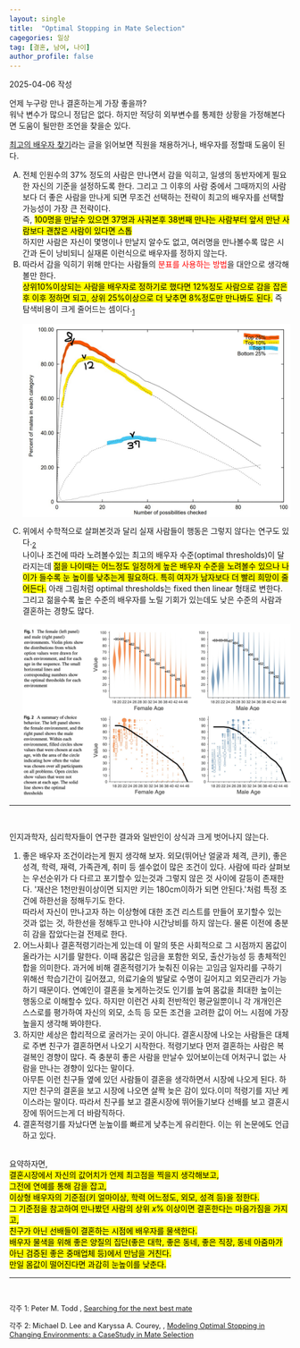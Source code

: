 ```yaml
---
layout: single
title:  "Optimal Stopping in Mate Selection"
cagegories: 일상
tag: [결혼, 남여, 나이]
author_profile: false
---
```

<p>2025-04-06 작성</p>

<p>언제 누구랑 만나 결혼하는게 가장 좋을까?<br/>
워낙 변수가 많으니 정답은 없다. 하지만 적당히 외부변수를 통제한 상황을 가정해본다면 도움이 될만한 조언을 찾을순 있다.</p>
<p><a href="https://horizon.kias.re.kr/6053/">최고의 배우자 찾기</a>라는 글을 읽어보면 직원을 채용하거나, 배우자를 정할때 도움이 된다.<br/>

<ol type ="A">
<li>전체 인원수의 37% 정도의 사람은 만나면서 감을 익히고, 일생의 동반자에게 필요한 자신의 기준을 설정하도록 한다. 그리고 그 이후의 사람 중에서 그때까지의 사람보다 더 좋은 사람을 만나게 되면 무조건 선택하는 전략이 최고의 배우자를 선택할 가능성이 가장 큰 전략이다.<br/>
즉, <mark>100명을 만날수 있으면 37명과 사궈본후 38번째 만나는 사람부터 앞서 만난 사람보다 괜찮은 사람이 있다면 스톱</mark><br/>
하지만 사람은 자신이 몇명이나 만날지 알수도 없고, 여러명을 만나볼수록 많은 시간과 돈이 낭비되니 실재론 이런식으로 배우자를 정하지 않는다.</li>
<li>따라서 감을 익히기 위해 만다는 사람들의 <span style="color:red;">분표를 사용하는 방법</span>을 대안으로 생각해볼만 한다.<br/>
<mark>상위10%이상되는 사람을 배우자로 정하기로 했다면 12%정도 사람으로 감을 잡은후 이후 정하면 되고, 상위 25%이상으로 더 낮추면 8%정도만 만나봐도 된다.</mark> 즉 탐색비용이 크게 줄어드는 셈이다.<sub><a href="#footnote1">1</a></sub><br/></li>

<img src="/assets/images\2025-04-06-Optimal Stopping in Mate Selection/number of possibilities checked.jpg" align="center"><br/>
<li>위에서 수학적으로 살펴본것과 달리 실재 사람들이 행동은 그렇지 않다는 연구도 있다.<sub><a href="#footnote2">2</a></sub><br/>
나이나 조건에 따라 노려볼수있는 최고의 배우자 수준(optimal thresholds)이 달라지는데 <mark>젊을 나이때는 어느정도 일정하게 높은 배우자 수준을 노려볼수 있으나 나이가 들수록 눈 높이를 낮추는게 필요하다. 특히 여자가 남자보다 더 빨리 희망이 줄어든다.</mark> 아래 그림처럼 optimal thresholds는 fixed then linear 형태로 변한다.<br/>
그리고 젊을수록 높은 수준의 배우자를 노릴 기회가 있는데도 낮은 수준의 사람과 결혼하는 경향도 많다.<br/>
</li>

<img src="/assets/images\2025-04-06-Optimal Stopping in Mate Selection/optimal thresholds for environment.jpg" align="center"><br/>
<img src="/assets/images\2025-04-06-Optimal Stopping in Mate Selection/choice behavior.jpg" align="center"><br/>

</ol>
<hr color="black"><br/>

<p>인지과학자, 심리학자들이 연구한 결과와 일반인이 상식과 크게 벗어나지 않는다.</p>
<ol type ="1">
<li>좋은 배우자 조건이라는게 뭔지 생각해 보자. 외모(뛰어난 얼굴과 체격, 큰키), 좋은 성격, 학력, 재력, 가족관계, 취미 등 셀수없이 많은 조건이 있다. 사람에 따라 살펴보는 우선순위가 다 다르고 포기할수 있는것과 그렇지 않은 것 사이에 갈등이 존재한다. '재산은 1천만원이상이면 되지만 키는 180cm이하가 되면 안된다.'처럼 특정 조건에 하한선을 정해두기도 한다.<br/>
따라서 자신이 만나고자 하는 이상형에 대한 조건 리스트를 만들어 포기할수 있는 것과 없는 것, 하한선을 정해두고 만나야 시간낭비를 하지 않는다. 물론 이전에 충분히 감을 잡았다는걸 전제로 한다.</li>
<li>어느사회나 결혼적령기라는게 있는데 이 말의 뜻은 사회적으로 그 시점까지 몸값이 올라가는 시기를 말한다. 이때 몸값은 임금을 포함한 외모, 출산가능성 등 총체적인 합을 의미한다. 과거에 비해 결혼적령기가 늦춰진 이유는 고임금 일자리를 구하기 위해선 학습기간이 길어졌고, 의료기술의 발달로 수명이 길어지고 외모관리가 가능하기 때문이다. 연예인이 결혼을 늦게하는것도 인기를 높여 몸값을 최대한 높이는 행동으로 이해할수 있다. 하지만 이런건 사회 전반적인 평균일뿐이니 각 개개인은 스스로를 평가하여 자신의 외모, 소득 등 모든 조건을 고려한 값이 어느 시점에 가장 높을지 생각해 봐야한다.</li>
<li>하지만 세상은 합리적으로 굴러가는 곳이 아니다. 결혼시장에 나오는 사람들은 대체로 주변 친구가 결혼하면서 나오기 시작한다. 적령기보다 먼저 결혼하는 사람은 복걸복인 경향이 많다. 즉 충분히 좋은 사람을 만날수 있어보이는데 어처구니 없는 사람을 만나는 경향이 있다는 말이다.<br>
아무튼 이런 친구들 옆에 있던 사람들이 결혼을 생각하면서 시장에 나오게 된다. 하지만 친구의 결혼을 보고 시장에 나오면 살짝 늦은 감이 있다.이미 적령기를 지난 케이스라는 말이다. 따라서 친구를 보고 결혼시장에 뛰어들기보다 선배를 보고 결혼시장에 뛰어드는게 더 바람직하다.</li>
<li>결혼적령기를 자났다면 눈높이를 빠르게 낮추는게 유리한다. 이는 위 논문에도 언급하고 있다.</li>
</ol>

<p><br/>
요약하자면,<br/>
<mark>결혼시장에서 자신의 값어치가 언제 최고점을 찍을지 생각해보고,<br/>
그전에 연예를 통해 감을 잡고,<br/>
이상형 배우자의 기준점(키 얼마이상, 학력 어느정도, 외모, 성격 등)을 정한다.<br/>
그 기준점을 참고하여 만나봤던 사람의 상위 <em>x</em>% 이상이면 결혼한다는 마음가짐을 가지고,<br/>
친구가 아닌 선배들이 결혼하는 시점에 배우자를 물색한다.<br/>
배우자 물색을 위해 좋은 양질의 집단(좋은 대학, 좋은 동네, 좋은 직장, 동네 아줌마가 아닌 검증된 좋은 중매업체 등)에서 만남을 거친다.<br/>
만일 몸값이 떨어진다면 과감히 눈높이를 낮춘다.</mark> </p>

<hr color="black"><br/>
<footer>
    <p id="footnote1" style="font-size:90%">
        각주 1: Peter M. Todd
, <a href="https://citeseerx.ist.psu.edu/document?repid=rep1&type=pdf&doi=cc746a31c176562f13ff8a7fdb9e9b9c9f7673e9">Searching for the next best mate</a>
    </p>
</footer>
<footer>
    <p id="footnote2" style="font-size:90%">
        각주 2: Michael D. Lee and Karyssa A. Courey, 
, <a href="https://link.springer.com/epdf/10.1007/s42113-020-00085-9?sharing_token=Rmqt5pM4G0XxZb9Y7Mp1Vfe4RwlQNchNByi7wbcMAY4ucv9ON5w8MIAm8ZLwbgw2Ky8kmygra3L_GEoqj8kRQSv_zze5sv6YjmyVSXonBVhZCJQdhGsdVylQNU0dVYLKh2_xNSBQA9XEEtM-1R5GsovxQCif3zLXNmP4d7vFk0Y%3D">Modeling Optimal Stopping in Changing Environments: a CaseStudy in Mate Selection</a>
    </p>    
</footer>